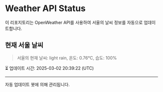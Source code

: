 
# Weather API Status

이 리포지토리는 OpenWeather API를 사용하여 서울의 날씨 정보를 자동으로 업데이트합니다.

## 현재 서울 날씨
> 서울의 현재 날씨: light rain, 온도: 0.76°C, 습도: 100%

⏳ 업데이트 시간: 2025-03-02 20:39:22 (UTC)

---
자동 업데이트 봇에 의해 관리됩니다.
